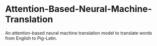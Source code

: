 # Attention-Based-Neural-Machine-Translation
An attention-based neural machine translation model to translate words from English to Pig-Latin.
